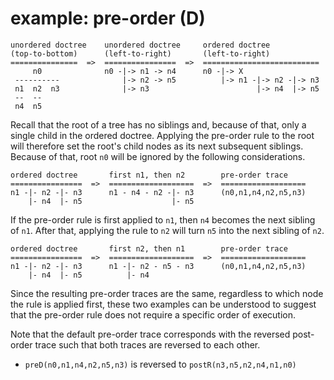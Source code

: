 
<!-- ======================================================================= -->
# example: pre-order (D)

```
unordered doctree    unordered doctree     ordered doctree
(top-to-bottom)      (left-to-right)       (left-to-right)
===============  =>  ================  =>  ==========================
     n0              n0 -|-> n1 -> n4      n0 -|-> X
 ----------              |-> n2 -> n5          |-> n1 -|-> n2 -|-> n3
 n1  n2  n3              |-> n3                        |-> n4  |-> n5
 --  --
 n4  n5
```

Recall that the root of a tree has no siblings and, because of that, only a
single child in the ordered doctree. Applying the pre-order rule to the root
will therefore set the root's child nodes as its next subsequent siblings.
Because of that, root `n0` will be ignored by the following considerations.

```
ordered doctree       first n1, then n2        pre-order trace
================  =>  ===================  =>  ===================
n1 -|- n2 -|- n3      n1 - n4 - n2 -|- n3      (n0,n1,n4,n2,n5,n3)
    |- n4  |- n5                    |- n5
```

If the pre-order rule is first applied to `n1`, then `n4` becomes the next
sibling of `n1`. After that, applying the rule to `n2` will turn `n5` into
the next sibling of `n2`.

```
ordered doctree       first n2, then n1        pre-order trace
================  =>  ===================  =>  ===================
n1 -|- n2 -|- n3      n1 -|- n2 - n5 - n3      (n0,n1,n4,n2,n5,n3)
    |- n4  |- n5          |- n4
```

Since the resulting pre-order traces are the same, regardless to which node
the rule is applied first, these two examples can be understood to suggest
that the pre-order rule does not require a specific order of execution.

Note that the default pre-order trace corresponds with the reversed post-order
trace such that both traces are reversed to each other.

* `preD(n0,n1,n4,n2,n5,n3)` is reversed to `postR(n3,n5,n2,n4,n1,n0)`
